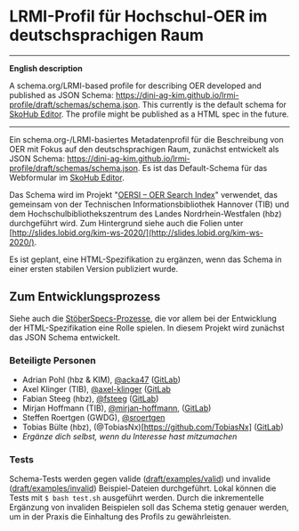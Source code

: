 # LRMI-Profil für Hochschul-OER im deutschsprachigen Raum

---

**English description**

A schema.org/LRMI-based profile for describing OER developed and published as JSON Schema: https://dini-ag-kim.github.io/lrmi-profile/draft/schemas/schema.json. This currently is the default schema for [SkoHub Editor](https://skohub.io/editor/). The profile might be published as a HTML spec in the future.

---

Ein schema.org-/LRMI-basiertes Metadatenprofil für die Beschreibung von OER mit Fokus auf den deutschsprachigen Raum, zunächst entwickelt als JSON Schema: https://dini-ag-kim.github.io/lrmi-profile/draft/schemas/schema.json. Es ist das Default-Schema für das Webformular im [SkoHub Editor](https://skohub.io/editor/). 

Das Schema wird im Projekt "[OERSI – OER Search Index](https://gitlab.com/oersi)" verwendet, das gemeinsam von der Technischen Informationsbibliothek Hannover (TIB) und dem Hochschulbibliothekszentrum des Landes Nordrhein-Westfalen (hbz) durchgeführt wird.
Zum Hintergrund siehe auch die Folien unter [http://slides.lobid.org/kim-ws-2020/](http://slides.lobid.org/kim-ws-2020/).

Es ist geplant, eine HTML-Spezifikation zu ergänzen, wenn das Schema in einer ersten stabilen Version publiziert wurde.

## Zum Entwicklungsprozess

Siehe auch die [StöberSpecs-Prozesse](https://github.com/dini-ag-kim/oer-stoeberspecs), die vor allem bei der Entwicklung der HTML-Spezifikation eine Rolle spielen. In diesem Projekt wird zunächst das JSON Schema entwickelt.

### Beteiligte Personen

- Adrian Pohl (hbz & KIM), [@acka47](https://github.com/acka47) ([GitLab](https://gitlab.com/acka47))
- Axel Klinger (TIB), [@axel-klinger](https://github.com/axel-klinger) ([GitLab](https://gitlab.com/axel-klinger)
- Fabian Steeg (hbz), [@fsteeg](https://github.com/fsteeg) ([GitLab](https://gitlab.com/fsteeg))
- Mirjan Hoffmann (TIB), [@mirjan-hoffmann](https://github.com/mirjan-hoffmann), ([GitLab](https://gitlab.com/mirjan))
- Steffen Roertgen (GWDG), [@sroertgen](https://github.com/sroertgen)
- Tobias Bülte (hbz), (@TobiasNx)[https://github.com/TobiasNx] ([GitLab](https://gitlab.com/TobiasNx))
- *Ergänze dich selbst, wenn du Interesse hast mitzumachen*

### Tests

Schema-Tests werden gegen valide ([draft/examples/valid](https://github.com/dini-ag-kim/lrmi-profile/tree/master/draft/examples/valid)) und invalide ([draft/examples/invalid](https://github.com/dini-ag-kim/lrmi-profile/tree/master/draft/examples/invalid)) Beispiel-Dateien durchgeführt. Lokal können die Tests mit `$ bash test.sh` ausgeführt werden. Durch die inkrementelle Ergänzung von invaliden Beispielen soll das Schema stetig genauer werden, um in der Praxis die Einhaltung des Profils zu gewährleisten.
